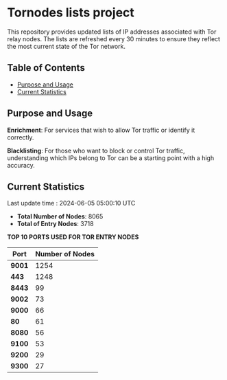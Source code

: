 # Tornodes lists project

This repository provides updated lists of IP addresses associated with Tor relay nodes. The lists are refreshed every 30 minutes to ensure they reflect the most current state of the Tor network.

## Table of Contents

- [Purpose and Usage](#purpose-and-usage)
- [Current Statistics](#current-statistics)


## Purpose and Usage

**Enrichment**: For services that wish to allow Tor traffic or identify it correctly.

**Blacklisting**: For those who want to block or control Tor traffic, understanding which IPs belong to Tor can be a starting point with a high accuracy.

## Current Statistics

Last update time : 2024-06-05 05:00:10 UTC

- **Total Number of Nodes**: 8065
- **Total of Entry Nodes**: 3718

**TOP 10 PORTS USED FOR TOR ENTRY NODES**

| **Port** | **Number of Nodes** |
|------|-----------------|
| **9001**   | 1254  |
| **443**   | 1248  |
| **8443**   | 99  |
| **9002**   | 73  |
| **9000**   | 66  |
| **80**   | 61  |
| **8080**   | 56  |
| **9100**   | 53  |
| **9200**   | 29  |
| **9300**   | 27  |

